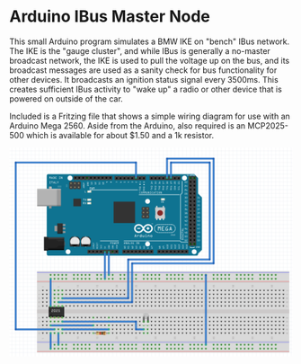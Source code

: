 # Arduino IBus Master Node
This small Arduino program simulates a BMW IKE on "bench" IBus network. The IKE is the "gauge cluster", and while IBus is generally a no-master broadcast network, the IKE is used to pull the voltage up on the bus, and its broadcast messages are used as a sanity check for bus functionality for other devices. It broadcasts an ignition status signal every 3500ms. This creates sufficient IBus activity to "wake up" a radio or other device that is powered on outside of the car. 

Included is a Fritzing file that shows a simple wiring diagram for use with an Arduino Mega 2560. Aside from the Arduino, also required is an MCP2025-500 which is available for about $1.50 and a 1k resistor. 

![](https://raw.githubusercontent.com/jimbojsb/ibus-master-node/master/diagram.png)

